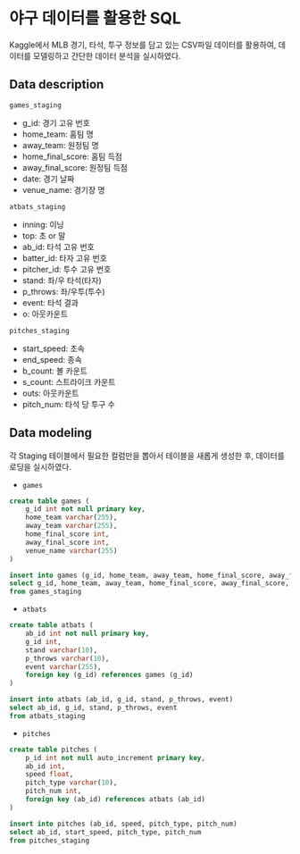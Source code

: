 # 야구 데이터를 활용한 SQL
Kaggle에서 MLB 경기, 타석, 투구 정보를 담고 있는 CSV파일 데이터를 활용하여, 데이터를 모델링하고 간단한 데이터 분석을 실시하였다.
## Data description
`games_staging`  
- g_id: 경기 고유 번호
- home_team: 홈팀 명
- away_team: 원정팀 명
- home_final_score: 홈팀 득점
- away_final_score: 원정팀 득점
- date: 경기 날짜
- venue_name: 경기장 명

`atbats_staging`
- inning: 이닝
- top: 초 or 말
- ab_id: 타석 고유 번호
- batter_id: 타자 고유 번호
- pitcher_id: 투수 고유 번호
- stand: 좌/우 타석(타자)
- p_throws: 좌/우투(투수)
- event: 타석 결과
- o: 아웃카운트

`pitches_staging`
- start_speed: 초속
- end_speed: 종속
- b_count: 볼 카운트
- s_count: 스트라이크 카운트
- outs: 아웃카운트
- pitch_num: 타석 당 투구 수

## Data modeling
각 Staging 테이블에서 필요한 컬럼만을 뽑아서 테이블을 새롭게 생성한 후, 데이터를 로딩을 실시하였다.
- `games`
```sql
create table games (
	g_id int not null primary key,
	home_team varchar(255),
	away_team varchar(255),
	home_final_score int,
	away_final_score int,
	venue_name varchar(255)
)
```
```sql
insert into games (g_id, home_team, away_team, home_final_score, away_final_score, venue_name)
select g_id, home_team, away_team, home_final_score, away_final_score, venue_name
from games_staging
```
- `atbats`
```sql
create table atbats (
	ab_id int not null primary key,
	g_id int,
	stand varchar(10),
	p_throws varchar(10),
	event varchar(255),
	foreign key (g_id) references games (g_id)
)
```
```sql
insert into atbats (ab_id, g_id, stand, p_throws, event)
select ab_id, g_id, stand, p_throws, event
from atbats_staging
```
- `pitches`
```sql
create table pitches (
	p_id int not null auto_increment primary key,
	ab_id int,
	speed float,
	pitch_type varchar(10),
	pitch_num int,
	foreign key (ab_id) references atbats (ab_id)
)
```
```sql
insert into pitches (ab_id, speed, pitch_type, pitch_num)
select ab_id, start_speed, pitch_type, pitch_num
from pitches_staging
```

